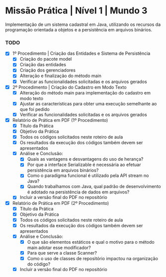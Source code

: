 # Missão Prática | Nível 1 | Mundo 3
Implementação de um sistema cadastral em Java, utilizando os recursos da programação orientada a objetos e a persistência em arquivos binários.

### TODO
- [X] 1º Procedimento | Criação das Entidades e Sistema de Persistência
  - [X] Criação do pacote model
  - [X] Criação das entidades
  - [X] Criação dos gerenciadores
  - [X] Alteração e finalização do método main
  - [X] Verificar as funcionalidades solicitadas e os arquivos gerados

- [X] 2º Procedimento | Criação do Cadastro em Modo Texto
  - [X] Alteração do método main para implementação do cadastro em modo texto
  - [X] Ajustar as características para obter uma execução semelhante ao que foi pedido
  - [X] Verificar as funcionalidades solicitadas e os arquivos gerados

- [X] Relatório de Prática em PDF (1º Procedimento)
  - [X] Título da Prática
  - [X] Objetivo da Prática
  - [X] Todos os códigos solicitados neste roteiro de aula
  - [X] Os resultados da execução dos códigos também devem ser apresentados
  - [X] Análise e Conclusão:
    - [X] Quais as vantagens e desvantagens do uso de herança?
    - [X] Por que a interface Serializable é necessária ao efetuar persistência em arquivos binários?
    - [X] Como o paradigma funcional é utilizado pela API stream no Java?
    - [X] Quando trabalhamos com Java, qual padrão de desenvolvimento é adotado na persistência de dados em arquivos?
  - [X] Incluir a versão final do PDF no repositório

- [X] Relatório de Prática em PDF (2º Procedimento)
  - [X] Título da Prática
  - [X] Objetivo da Prática
  - [X] Todos os códigos solicitados neste roteiro de aula
  - [X] Os resultados da execução dos códigos também devem ser apresentados
  - [X] Análise e Conclusão:
    - [X] O que são elementos estáticos e qual o motivo para o método main adotar esse modificador?
    - [X] Para que serve a classe Scanner?
    - [X] Como o uso de classes de repositório impactou na organização do código?
  - [X] Incluir a versão final do PDF no repositório